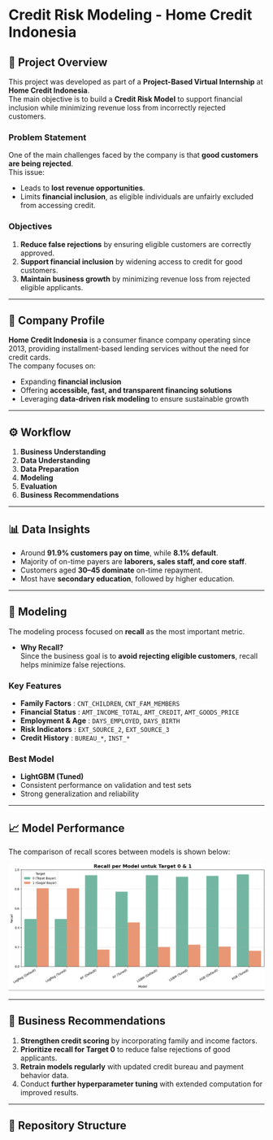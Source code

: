 # Credit Risk Modeling - Home Credit Indonesia

## 📌 Project Overview
This project was developed as part of a **Project-Based Virtual Internship** at **Home Credit Indonesia**.  
The main objective is to build a **Credit Risk Model** to support financial inclusion while minimizing revenue loss from incorrectly rejected customers.

### Problem Statement
One of the main challenges faced by the company is that **good customers are being rejected**.  
This issue:
- Leads to **lost revenue opportunities**.
- Limits **financial inclusion**, as eligible individuals are unfairly excluded from accessing credit.

### Objectives
1. **Reduce false rejections** by ensuring eligible customers are correctly approved.  
2. **Support financial inclusion** by widening access to credit for good customers.  
3. **Maintain business growth** by minimizing revenue loss from rejected eligible applicants.  

---

## 🏢 Company Profile
**Home Credit Indonesia** is a consumer finance company operating since 2013, providing installment-based lending services without the need for credit cards.  
The company focuses on:
- Expanding **financial inclusion**  
- Offering **accessible, fast, and transparent financing solutions**  
- Leveraging **data-driven risk modeling** to ensure sustainable growth  

---

## ⚙️ Workflow
1. **Business Understanding**  
2. **Data Understanding**  
3. **Data Preparation**  
4. **Modeling**  
5. **Evaluation**  
6. **Business Recommendations**  

---

## 📊 Data Insights
- Around **91.9% customers pay on time**, while **8.1% default**.  
- Majority of on-time payers are **laborers, sales staff, and core staff**.  
- Customers aged **30–45 dominate** on-time repayment.  
- Most have **secondary education**, followed by higher education.  

---

## 🤖 Modeling
The modeling process focused on **recall** as the most important metric.  
- **Why Recall?**  
  Since the business goal is to **avoid rejecting eligible customers**, recall helps minimize false rejections.  

### Key Features
- **Family Factors** : `CNT_CHILDREN`, `CNT_FAM_MEMBERS`  
- **Financial Status** : `AMT_INCOME_TOTAL`, `AMT_CREDIT`, `AMT_GOODS_PRICE`  
- **Employment & Age** : `DAYS_EMPLOYED`, `DAYS_BIRTH`  
- **Risk Indicators** : `EXT_SOURCE_2`, `EXT_SOURCE_3`  
- **Credit History** : `BUREAU_*`, `INST_*`  

### Best Model
- **LightGBM (Tuned)**  
- Consistent performance on validation and test sets  
- Strong generalization and reliability  

---

## 📈 Model Performance
The comparison of recall scores between models is shown below:

![Recall Comparison](recall%20comparison.png)

---

## 📝 Business Recommendations
1. **Strengthen credit scoring** by incorporating family and income factors.  
2. **Prioritize recall for Target 0** to reduce false rejections of good applicants.  
3. **Retrain models regularly** with updated credit bureau and payment behavior data.  
4. Conduct **further hyperparameter tuning** with extended computation for improved results.  

---

## 📂 Repository Structure
